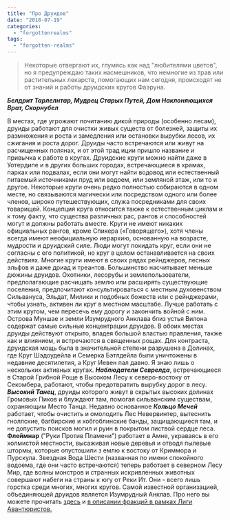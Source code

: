 ```yaml
---
title: "Про Друидов"
date: "2018-07-19"
categories: 
  - "forgottenrealms"
tags: 
  - "forgotten-realms"
---
```


> Некоторые отвергают их, глумясь как над "любителями цветов", но я предупреждаю таких насмешников, что немногие из трав или растительных лекарств, помогающих нам сегодня, происходят не от знаний и работы друидских кругов Фаэруна.

_**Белдрит Тарлелнтар, Мудрец Старых Путей, Дом Наклоняющихся Врат, Скорнубел**_

В местах, где угрожают почитанию дикой природы (особенно лесам), друиды работают для очистки живых существ от болезней, защиты их размножения и роста и замедления или остановки вырубки лесов, их сжигания и роста дорог. Друиды часто встречаются или живут на расчищенных полянах, и от этой трад иции пришло название и привычка к работе в кругах. Друидские круги можно найти даже в Уотердипе и в других больших городах, встречающиеся в храмах, парках или подвалах, если они могут найти водовод или естественный питаемый источниками пруд или водоем, или земляной этаж, или то и другое. Некоторые круги очень редко полностью собираются в одном месте, но связываются магически или посредством одного или более членов, широко путешествующих, служа посредниками для своих товарищей. Концепция круга относится также к естественным циклам и к тому факту, что существа различных рас, рангов и способностей могут и должны работать вместе. Круги не имеют никаких официальных рангов, кроме Спикера («Говорящего»), хотя члены всегда имеют неофициальную иерархию, основанную на возрасте, мудрости и друидский силе. Люди могут покидать круг, если они не согласны с его политикой, но круг в целом останавливается на своих действиях. Многие круги имеют в своих рядах рейнджеров, лесных эльфов и даже дриад и треантов. Большинство насчитывает меньше дюжины друидов. Охотники, лесорубы и землепользователи, предполагающие расчищать землю или расширять существующие поселения, предпочитают консультироваться с местным духовенством Сильвануса, Эльдат, Милики и подобных божеств или с рейнджерами, чтобы узнать, активен ли круг в местном масштабе. Лучше работать с этим кругом, чем пересечь ему дорогу и закончить войной с ним. Острова Муншае и земли Изумрудного Анклава близ устья Вилона содержат самые сильные концентрации друидов. В обоих местах друиды действуют открыто, владея большой властью правления, также как и влиянием, и встречаются в священных рощах. Для контраста, друидская мощь была в значительной степени разрушена в Долинах, где Круг Шэдоудейла и Семерка Бэтлдейла были уничтожены в недавние десятилетия, а Круг Иевен пал давно. Я знаю лишь о нескольких активных кругах. **_Наблюдатели Севрелда_**, встречающиеся в Старой Грибной Роще в Высоком Лесу к северо-востоку от Секомбера, работают, чтобы предотвратить вырубку дорог в лесу. **_Высокий Танец_**, друиды которого живут в скрытых высоких долинах Громовых Пиков и блуждают там, помогая сильванским существам, охраняющим Место Танца. Недавно основанное **_Кольцо Мечей_** работает, чтобы очистить и омолодить Лес Невервинтер, вытеснить гноллские, багбирские и хобгоблинские банды, защищающиеся там, и не допустить поисков могил и руин в покрытом листвой сердце леса. **Флеймнар** ("Руки Против Пламени") работает в Амне, украваясь в его холмистой местности, высаживая новые деревья и отводя пылевые штормы, которые опустошили з емлю к востоку от Криммора и Пурскула. Звездная Вода Шести (названная по имени спокойного водоема, где они часто встречаются) теперь работает в северном Лесу Мир, где волны монстров и странных искривленных животных совершают набеги на страны к югу от Реки Ит. Они - всего лишь горстка среди многих, многих кругов. Самой известной организацией, объединяющей друидов является Изумрудный Анклав. Про него вы можете прочитать [здесь](https://adventurersleague.wordpress.com/2018/07/19/%d0%bf%d1%80%d0%be-%d0%b8%d0%b7%d1%83%d0%bc%d1%80%d1%83%d0%b4%d0%bd%d1%8b%d0%b9-%d0%b0%d0%bd%d0%ba%d0%bb%d0%b0%d0%b2/) и [в описании фракций в рамках Лиги Авантюристов.](https://adventurersleague.wordpress.com/emerald-enclave/)
